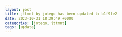 ```yaml
---
layout: post
title: jttmnt by jotego has been updated to b1f9fe2
date: 2023-10-31 18:39:49 +0000
categories: [jotego, jttmnt]
tags: [update]
---
```


